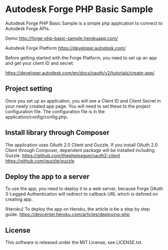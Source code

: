 # Autodesk Forge PHP Basic Sample
Autodesk Forge PHP Basic Sample is a simple php application to connect to Autodesk Forge APIs. 

Demo http://forge-php-basic-sample.herokuapp.com/

Autodesk Forge Platform https://developer.autodesk.com/

Before getting started with the Forge Platform, you need to set up an app and get your client ID and secret.

https://developer.autodesk.com/en/docs/oauth/v2/tutorials/create-app/

## Project setting
Once you set up an application, you will see a Client ID and Client Secret in your newly created app page.
You will need to set these to the project configuration file.
The configuration file is in the application/config/config.php.

## Install library through Composer
The application uses OAuth 2.0 Client and Guzzle.
If you install OAuth 2.0 Client through Composer, dependent package will be installed including Guzzle.
https://github.com/thephpleague/oauth2-client
https://github.com/guzzle/guzzle

## Deploy the app to a server
To use the app, you need to deploy it to a web server, because Forge OAuth 3-Legged Authentication will redirect to callback URL which is defined on creating app.

(Heroku) To deploy the app on Heroku, the article is be a step by step guide. 
https://devcenter.heroku.com/articles/deploying-php

## License

This software is released under the MIT License, see LICENSE.txt.
